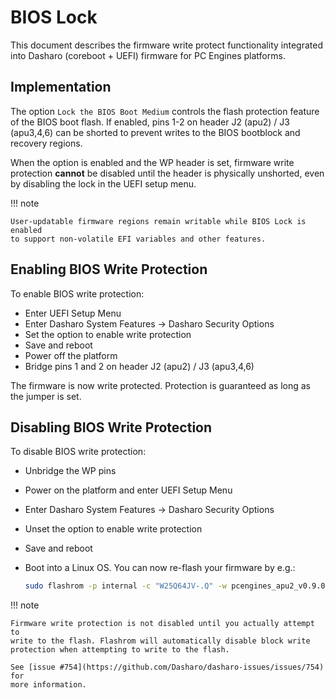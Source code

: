# BIOS Lock

This document describes the firmware write protect functionality integrated
into Dasharo (coreboot + UEFI) firmware for PC Engines platforms.

## Implementation

The option `Lock the BIOS Boot Medium` controls the flash protection feature
of the BIOS boot flash. If enabled, pins 1-2 on header J2 (apu2) / J3 (apu3,4,6)
can be shorted to prevent writes to the BIOS bootblock and recovery regions.

When the option is enabled and the WP header is set, firmware write protection
**cannot** be disabled until the header is physically unshorted, even by
disabling the lock in the UEFI setup menu.

!!! note

    User-updatable firmware regions remain writable while BIOS Lock is enabled
    to support non-volatile EFI variables and other features.

## Enabling BIOS Write Protection

To enable BIOS write protection:

- Enter UEFI Setup Menu
- Enter Dasharo System Features -> Dasharo Security Options
- Set the option to enable write protection
- Save and reboot
- Power off the platform
- Bridge pins 1 and 2 on header J2 (apu2) / J3 (apu3,4,6)

The firmware is now write protected. Protection is guaranteed as long as the
jumper is set.

## Disabling BIOS Write Protection

To disable BIOS write protection:

- Unbridge the WP pins
- Power on the platform and enter UEFI Setup Menu
- Enter Dasharo System Features -> Dasharo Security Options
- Unset the option to enable write protection
- Save and reboot
- Boot into a Linux OS. You can now re-flash your firmware by e.g.:

    ```bash
    sudo flashrom -p internal -c "W25Q64JV-.Q" -w pcengines_apu2_v0.9.0.rom
    ```

!!! note

    Firmware write protection is not disabled until you actually attempt to
    write to the flash. Flashrom will automatically disable block write
    protection when attempting to write to the flash.

    See [issue #754](https://github.com/Dasharo/dasharo-issues/issues/754) for
    more information.
